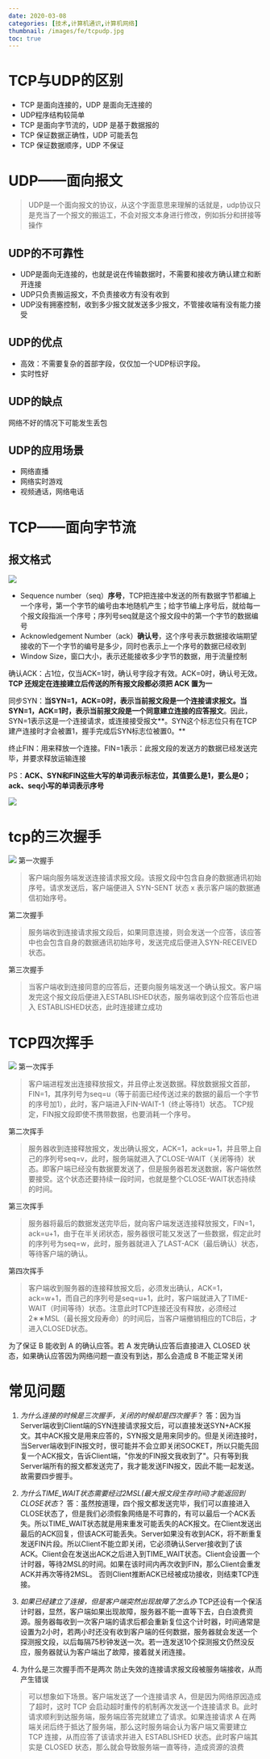 ```yaml
---
date: 2020-03-08
categories: [技术,计算机通识,计算机网络]
thumbnail: /images/fe/tcpudp.jpg
toc: true
---
```

# TCP与UDP的区别
- TCP 是面向连接的，UDP 是面向无连接的
- UDP程序结构较简单
- TCP 是面向字节流的，UDP 是基于数据报的
- TCP 保证数据正确性，UDP 可能丢包
- TCP 保证数据顺序，UDP 不保证

<!--more-->
# UDP——面向报文
> UDP是一个面向报文的协议，从这个字面意思来理解的话就是，udp协议只是充当了一个报文的搬运工，不会对报文本身进行修改，例如拆分和拼接等操作

## UDP的不可靠性
- UDP是面向无连接的，也就是说在传输数据时，不需要和接收方确认建立和断开连接
- UDP只负责搬运报文，不负责接收方有没有收到
- UDP没有拥塞控制，收到多少报文就发送多少报文，不管接收端有没有能力接受

## UDP的优点
- 高效：不需要复杂的首部字段，仅仅加一个UDP标识字段。
- 实时性好

## UDP的缺点
网络不好的情况下可能发生丢包

## UDP的应用场景
- 网络直播
- 网络实时游戏
- 视频通话，网络电话

# TCP——面向字节流
## 报文格式
![](/images/assets/20200308105555196.png)
- Sequence number（seq）**序号**，TCP把连接中发送的所有数据字节都编上一个序号，第一个字节的编号由本地随机产生；给字节编上序号后，就给每一个报文段指派一个序号；序列号seq就是这个报文段中的第一个字节的数据编号
- Acknowledgement Number（ack）**确认号**，这个序号表示数据接收端期望接收的下一个字节的编号是多少，同时也表示上一个序号的数据已经收到
- Window Size，窗口大小，表示还能接收多少字节的数据，用于流量控制

确认ACK：占1位，仅当ACK=1时，确认号字段才有效。ACK=0时，确认号无效。**TCP 还规定在连接建立后传送的所有报文段都必须把 ACK 置为一**

同步SYN：**当SYN=1，ACK=0时，表示当前报文段是一个连接请求报文。当SYN=1，ACK=1时，表示当前报文段是一个同意建立连接的应答报文**。因此，SYN=1表示这是一个连接请求，或连接接受报文**。SYN这个标志位只有在TCP建产连接时才会被置1，握手完成后SYN标志位被置0。**

终止FIN：用来释放一个连接。FIN=1表示：此报文段的发送方的数据已经发送完毕，并要求释放运输连接

   PS：**ACK、SYN和FIN这些大写的单词表示标志位，其值要么是1，要么是0；ack、seq小写的单词表示序号**

![](/images/assets/20200308110013334.png)

# tcp的三次握手
![](/images/assets/20200308110038707.png)
第一次握手

> 客户端向服务端发送连接请求报文段。该报文段中包含自身的数据通讯初始序号。请求发送后，客户端便进入 SYN-SENT 状态
>x 表示客户端的数据通信初始序号。

第二次握手

> 服务端收到连接请求报文段后，如果同意连接，则会发送一个应答，该应答中也会包含自身的数据通讯初始序号，发送完成后便进入SYN-RECEIVED 状态。

第三次握手

> 当客户端收到连接同意的应答后，还要向服务端发送一个确认报文。客户端发完这个报文段后便进入ESTABLISHED状态，服务端收到这个应答后也进入 ESTABLISHED状态，此时连接建立成功

# TCP四次挥手
![](/images/assets/20200308112405934.png)
第一次挥手

> 客户端进程发出连接释放报文，并且停止发送数据。释放数据报文首部，FIN=1，其序列号为seq=u（等于前面已经传送过来的数据的最后一个字节的序号加1），此时，客户端进入FIN-WAIT-1（终止等待1）状态。 TCP规定，FIN报文段即使不携带数据，也要消耗一个序号。

第二次挥手

>服务器收到连接释放报文，发出确认报文，ACK=1，ack=u+1，并且带上自己的序列号seq=v，此时，服务端就进入了CLOSE-WAIT（关闭等待）状态。即客户端已经没有数据要发送了，但是服务器若发送数据，客户端依然要接受。这个状态还要持续一段时间，也就是整个CLOSE-WAIT状态持续的时间。


第三次挥手

> 服务器将最后的数据发送完毕后，就向客户端发送连接释放报文，FIN=1，ack=u+1，由于在半关闭状态，服务器很可能又发送了一些数据，假定此时的序列号为seq=w，此时，服务器就进入了LAST-ACK（最后确认）状态，等待客户端的确认。


第四次挥手

> 客户端收到服务器的连接释放报文后，必须发出确认，ACK=1，ack=w+1，而自己的序列号是seq=u+1，此时，客户端就进入了TIME-WAIT（时间等待）状态。注意此时TCP连接还没有释放，必须经过2∗∗MSL（最长报文段寿命）的时间后，当客户端撤销相应的TCB后，才进入CLOSED状态。

为了保证 B 能收到 A 的确认应答。若 A 发完确认应答后直接进入 CLOSED 状态，如果确认应答因为网络问题一直没有到达，那么会造成 B 不能正常关闭

# 常见问题
1. *为什么连接的时候是三次握手，关闭的时候却是四次握手*？
答：因为当Server端收到Client端的SYN连接请求报文后，可以直接发送SYN+ACK报文。其中ACK报文是用来应答的，SYN报文是用来同步的。但是关闭连接时，当Server端收到FIN报文时，很可能并不会立即关闭SOCKET，所以只能先回复一个ACK报文，告诉Client端，"你发的FIN报文我收到了"。只有等到我Server端所有的报文都发送完了，我才能发送FIN报文，因此不能一起发送。故需要四步握手。

2. *为什么TIME_WAIT状态需要经过2MSL(最大报文段生存时间)才能返回到CLOSE状态*？
答：虽然按道理，四个报文都发送完毕，我们可以直接进入CLOSE状态了，但是我们必须假象网络是不可靠的，有可以最后一个ACK丢失。所以TIME_WAIT状态就是用来重发可能丢失的ACK报文。在Client发送出最后的ACK回复，但该ACK可能丢失。Server如果没有收到ACK，将不断重复发送FIN片段。所以Client不能立即关闭，它必须确认Server接收到了该ACK。Client会在发送出ACK之后进入到TIME_WAIT状态。Client会设置一个计时器，等待2MSL的时间。如果在该时间内再次收到FIN，那么Client会重发ACK并再次等待2MSL。
否则Client推断ACK已经被成功接收，则结束TCP连接。

3. *如果已经建立了连接，但是客户端突然出现故障了怎么办*
TCP还设有一个保活计时器，显然，客户端如果出现故障，服务器不能一直等下去，白白浪费资源。服务器每收到一次客户端的请求后都会重新复位这个计时器，时间通常是设置为2小时，若两小时还没有收到客户端的任何数据，服务器就会发送一个探测报文段，以后每隔75秒钟发送一次。若一连发送10个探测报文仍然没反应，服务器就认为客户端出了故障，接着就关闭连接。

4. 为什么是三次握手而不是两次
防止失效的连接请求报文段被服务端接收，从而产生错误

> 可以想象如下场景。客户端发送了一个连接请求 A，但是因为网络原因造成了超时，这时 TCP 会启动超时重传的机制再次发送一个连接请求 B。此时请求顺利到达服务端，服务端应答完就建立了请求。如果连接请求 A 在两端关闭后终于抵达了服务端，那么这时服务端会认为客户端又需要建立 TCP 连接，从而应答了该请求并进入 ESTABLISHED 状态。此时客户端其实是 CLOSED 状态，那么就会导致服务端一直等待，造成资源的浪费